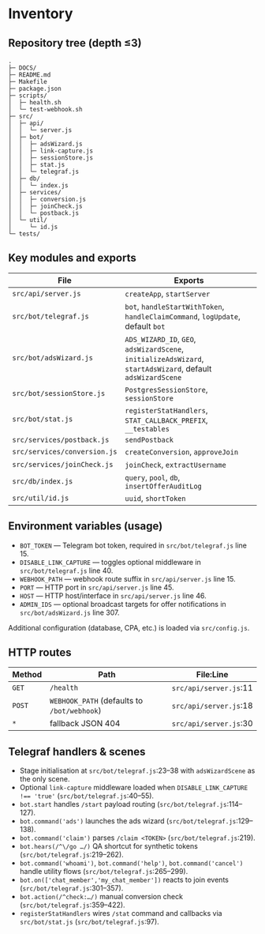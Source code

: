# Inventory

## Repository tree (depth ≤3)
```
.
├─ DOCS/
├─ README.md
├─ Makefile
├─ package.json
├─ scripts/
│  ├─ health.sh
│  └─ test-webhook.sh
├─ src/
│  ├─ api/
│  │  └─ server.js
│  ├─ bot/
│  │  ├─ adsWizard.js
│  │  ├─ link-capture.js
│  │  ├─ sessionStore.js
│  │  ├─ stat.js
│  │  └─ telegraf.js
│  ├─ db/
│  │  └─ index.js
│  ├─ services/
│  │  ├─ conversion.js
│  │  ├─ joinCheck.js
│  │  └─ postback.js
│  └─ util/
│     └─ id.js
└─ tests/
```

## Key modules and exports

| File | Exports |
| --- | --- |
| `src/api/server.js` | `createApp`, `startServer` |
| `src/bot/telegraf.js` | `bot`, `handleStartWithToken`, `handleClaimCommand`, `logUpdate`, default `bot` |
| `src/bot/adsWizard.js` | `ADS_WIZARD_ID`, `GEO`, `adsWizardScene`, `initializeAdsWizard`, `startAdsWizard`, default `adsWizardScene` |
| `src/bot/sessionStore.js` | `PostgresSessionStore`, `sessionStore` |
| `src/bot/stat.js` | `registerStatHandlers`, `STAT_CALLBACK_PREFIX`, `__testables` |
| `src/services/postback.js` | `sendPostback` |
| `src/services/conversion.js` | `createConversion`, `approveJoin` |
| `src/services/joinCheck.js` | `joinCheck`, `extractUsername` |
| `src/db/index.js` | `query`, `pool`, `db`, `insertOfferAuditLog` |
| `src/util/id.js` | `uuid`, `shortToken` |

## Environment variables (usage)

- `BOT_TOKEN` — Telegram bot token, required in `src/bot/telegraf.js` line 15.
- `DISABLE_LINK_CAPTURE` — toggles optional middleware in `src/bot/telegraf.js` line 40.
- `WEBHOOK_PATH` — webhook route suffix in `src/api/server.js` line 15.
- `PORT` — HTTP port in `src/api/server.js` line 45.
- `HOST` — HTTP host/interface in `src/api/server.js` line 46.
- `ADMIN_IDS` — optional broadcast targets for offer notifications in `src/bot/adsWizard.js` line 307.

Additional configuration (database, CPA, etc.) is loaded via `src/config.js`.

## HTTP routes

| Method | Path | File:Line |
| --- | --- | --- |
| `GET` | `/health` | `src/api/server.js`:11 |
| `POST` | `WEBHOOK_PATH` (defaults to `/bot/webhook`) | `src/api/server.js`:18 |
| `*` | fallback JSON 404 | `src/api/server.js`:30 |

## Telegraf handlers & scenes

- Stage initialisation at `src/bot/telegraf.js`:23–38 with `adsWizardScene` as the only scene.
- Optional `link-capture` middleware loaded when `DISABLE_LINK_CAPTURE !== 'true'` (`src/bot/telegraf.js`:40–55).
- `bot.start` handles `/start` payload routing (`src/bot/telegraf.js`:114–127).
- `bot.command('ads')` launches the ads wizard (`src/bot/telegraf.js`:129–138).
- `bot.command('claim')` parses `/claim <TOKEN>` (`src/bot/telegraf.js`:219).
- `bot.hears(/^\/go …/)` QA shortcut for synthetic tokens (`src/bot/telegraf.js`:219–262).
- `bot.command('whoami')`, `bot.command('help')`, `bot.command('cancel')` handle utility flows (`src/bot/telegraf.js`:265–299).
- `bot.on(['chat_member','my_chat_member'])` reacts to join events (`src/bot/telegraf.js`:301–357).
- `bot.action(/^check:…/)` manual conversion check (`src/bot/telegraf.js`:359–422).
- `registerStatHandlers` wires `/stat` command and callbacks via `src/bot/stat.js` (`src/bot/telegraf.js`:97).
